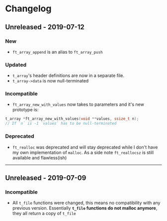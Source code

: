 # Changelog

## Unreleased - 2019-07-12

### New
- `ft_array_append` is an alias to `ft_array_push`

### Updated
- `t_array`'s header definitions are now in a separate file.
- `t_array->data` is now null-terminated

### Incompatible
- `ft_array_new_with_values` now takes to parameters and it's new prototype is:

```C
t_array *ft_array_new_with_values(void **values, ssize_t n);
// If `n` is -1 `values` has to be null-terminated
```

### Deprecated
- `ft_realloc` was deprecated and will stay deprecated while I don't have my own implementation of `malloc`. As a side note `ft_reallocsz` is still available and flawless(ish)

-----

## Unreleased - 2019-07-09

### Incompatible
- All `t_file` functions were changed, this means no compatibility with any previous version. Essentially **`t_file` functions do not malloc anymore**, they all return a copy of `t_file`
